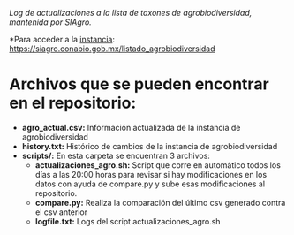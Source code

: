 *Log de actualizaciones a la lista de taxones de agrobiodiversidad, mantenida por SIAgro.*

*Para acceder a la [instancia](https://siagro.conabio.gob.mx/listado_agrobiodiversidad): https://siagro.conabio.gob.mx/listado_agrobiodiversidad

# Archivos que se pueden encontrar en el repositorio:
* **agro_actual.csv:**
  Información actualizada de la instancia de agrobiodiversidad
* **history.txt:**
  Histórico de cambios de la instancia de agrobiodiversidad
* **scripts/:**
  En esta carpeta se encuentran 3 archivos: 
  * **actualizaciones_agro.sh:**
    Script que corre en automático todos los días a las 20:00 horas para revisar si hay modificaciones en los datos con ayuda de compare.py y sube esas modificaciones al repositorio.
  * **compare.py:**
    Realiza la comparación del último csv generado contra el csv anterior
  * **logfile.txt:**
    Logs del script actualizaciones_agro.sh

